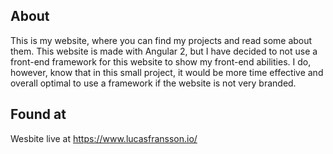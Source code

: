 ## About

This is my website, where you can find my projects and read some about them. This website is made with Angular 2, but I have decided to not use a front-end framework for this website to show my front-end abilities. I do, however, know that in this small project, it would be more time effective and overall optimal to use a framework if the website is not very branded.

## Found at

Wesbite live at https://www.lucasfransson.io/
